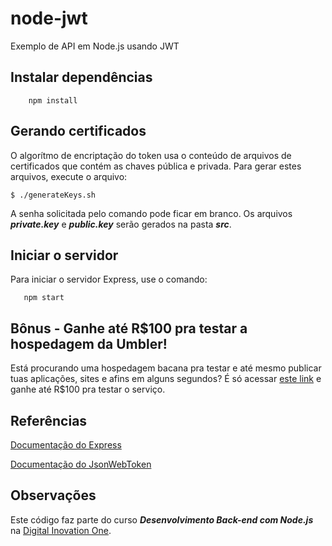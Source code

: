 # node-jwt
Exemplo de API em Node.js usando JWT

## Instalar dependências
```
    npm install
```

## Gerando certificados

O algorítmo de encriptação do token usa o conteúdo de arquivos de certificados que contém as chaves pública e privada. Para gerar estes arquivos, execute o arquivo:

```
$ ./generateKeys.sh
```
A senha solicitada pelo comando pode ficar em branco. Os arquivos **_private.key_** e **_public.key_** serão gerados na pasta **_src_**.

## Iniciar o servidor
Para iniciar o servidor Express, use o comando:

```
   npm start
```

## Bônus - Ganhe até R$100 pra testar a hospedagem da Umbler!
Está procurando uma hospedagem bacana pra testar e até mesmo publicar tuas aplicações, sites e afins em alguns segundos? É só acessar [este link](https://www.umbler.com/br/seja-bem-vindo?a=7e8480pk) e ganhe até R$100 pra testar o serviço. 


## Referências
[Documentação do Express](https://expressjs.com)

[Documentação do JsonWebToken](https://github.com/auth0/node-jsonwebtoken)

## Observações
Este código faz parte do curso **_Desenvolvimento Back-end com Node.js_** na [Digital Inovation One](https://digitalinnovation.one).

